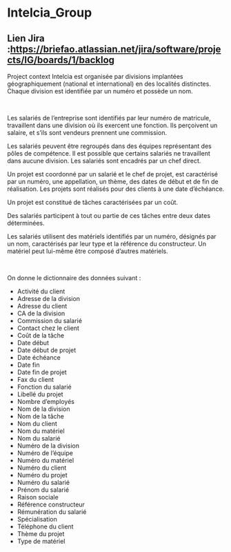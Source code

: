 # Intelcia_Group
## Lien Jira :https://briefao.atlassian.net/jira/software/projects/IG/boards/1/backlog

Project context
Intelcia est organisée par divisions implantées géographiquement (national et international) en des localités distinctes. Chaque division est identifiée par un numéro et possède un nom.

​

Les salariés de l’entreprise sont identifiés par leur numéro de matricule, travaillent dans une division où ils exercent une fonction. Ils perçoivent un salaire, et s’ils sont vendeurs prennent une commission.

Les salariés peuvent être regroupés dans des équipes représentant des pôles de compétence. Il est possible que certains salariés ne travaillent dans aucune division. Les salariés sont encadrés par un chef direct.

Un projet est coordonné par un salarié et le chef de projet, est caractérisé par un numéro, une appellation, un thème, des dates de début et de fin de réalisation. Les projets sont réalisés pour des clients à une date d’échéance.

Un projet est constitué de tâches caractérisées par un coût.

Des salariés participent à tout ou partie de ces tâches entre deux dates déterminées.

Les salariés utilisent des matériels identifiés par un numéro, désignés par un nom, caractérisés par leur type et la référence du constructeur. Un matériel peut lui-même être composé d’autres matériels.

​

On donne le dictionnaire des données suivant :

- Activité du client
- Adresse de la division
- Adresse du client
- CA de la division
- Commission du salarié
- Contact chez le client
- Coût de la tâche
- Date début
- Date début de projet
- Date échéance
- Date fin
- Date fin de projet
- Fax du client
- Fonction du salarié
- Libellé du projet
- Nombre d’employés
- Nom de la division
- Nom de la tâche
- Nom du client
- Nom du matériel
- Nom du salarié
- Numéro de la division
- Numéro de l’équipe
- Numéro du matériel
- Numéro du client
- Numéro du projet
- Numéro du salarié
- Prénom du salarié
- Raison sociale
- Référence constructeur
- Rémunération du salarié
- Spécialisation
- Téléphone du client
- Thème du projet
- Type de matériel